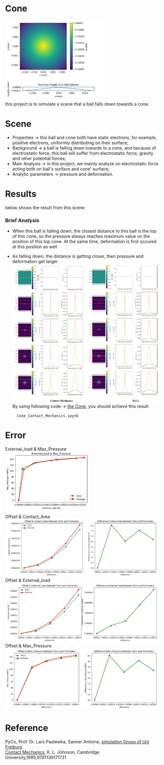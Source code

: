 # Cone
![image](https://github.com/FangLintao/Simulation/blob/master/Cone/images/Cone.png)  
this project is to simulate a scene that a ball falls down towards a cone. 
# Scene
* Properties -> this ball and cone both have static electrons, for example, positive electrons, uniformly distributing on their surface;  
* Background -> a ball is falling down towards to a cone, and because of electrostatic force, this ball will suffer from electrostatic force, gravity and other potential forces;  
* Main Analysis -> in this project, we mainly analyze on electrostatic force acting both on ball's surface and cone' surface;  
* Analytic parameters -> pressure and deformation.  
# Results
below shows the result from this scene
### Brief Analysis
* When this ball is falling down, the closest distance to this ball is the top of this cone, so the pressure always reaches maximum value on the position of this top cone. At the same time, deformation is first occured at this position as well  
* As falling down, the distance is getting closer, then pressure and deformation get larger  
![image](https://github.com/FangLintao/Simulation/blob/master/Cone/images/Combination.png)  
By using following code -> [the Cone](https://github.com/FangLintao/Simulation/blob/master/Cone/Cone_Contact_Mechanics.ipynb), you should achieve this result  

        Cone_Contact_Mechanics.ipynb

# Error
External_load & Max_Pressure  
![image](https://github.com/FangLintao/Simulation/blob/master/Cone/images/Plot%20of%20External_load%20%26%20Max_Pressure.png)  
Offset & Contact_Area  
![image](https://github.com/FangLintao/Simulation/blob/master/Cone/images/Plot%20of%20Offset%20%26%20Contact_Area.png)  
Offset & External_load  
![image](https://github.com/FangLintao/Simulation/blob/master/Cone/images/Plot%20of%20Offset%20%26%20External_load.png)  
Offset & Max_Pressure  
![image](https://github.com/FangLintao/Simulation/blob/master/Cone/images/Plot%20of%20Offset%20%26%20Max_Pressure.png)
# Reference
PyCo, Prof. Dr. Lars Pastewka, Sanner Antoine, [simulation Group of Uni Freiburg](https://www.imtek.uni-freiburg.de/professuren/simulation/simulation)  
[Contact Mechanics](https://www.cambridge.org/core/books/contact-mechanics/E3707F77C2EBCE727C3911AFBD2E4AC2), K. L. Johnson, Cambridge University,1985,9781139171731 
